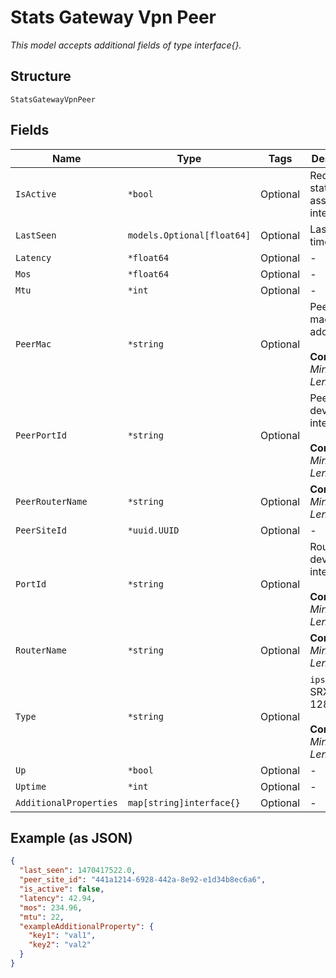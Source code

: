 
# Stats Gateway Vpn Peer

*This model accepts additional fields of type interface{}.*

## Structure

`StatsGatewayVpnPeer`

## Fields

| Name | Type | Tags | Description |
|  --- | --- | --- | --- |
| `IsActive` | `*bool` | Optional | Redundancy status of the associated interface |
| `LastSeen` | `models.Optional[float64]` | Optional | Last seen timestamp |
| `Latency` | `*float64` | Optional | - |
| `Mos` | `*float64` | Optional | - |
| `Mtu` | `*int` | Optional | - |
| `PeerMac` | `*string` | Optional | Peer router mac address<br><br>**Constraints**: *Minimum Length*: `1` |
| `PeerPortId` | `*string` | Optional | Peer router device interface<br><br>**Constraints**: *Minimum Length*: `1` |
| `PeerRouterName` | `*string` | Optional | **Constraints**: *Minimum Length*: `1` |
| `PeerSiteId` | `*uuid.UUID` | Optional | - |
| `PortId` | `*string` | Optional | Router device interface<br><br>**Constraints**: *Minimum Length*: `1` |
| `RouterName` | `*string` | Optional | **Constraints**: *Minimum Length*: `1` |
| `Type` | `*string` | Optional | `ipsec`for SRX, `svr` for 128T<br><br>**Constraints**: *Minimum Length*: `1` |
| `Up` | `*bool` | Optional | - |
| `Uptime` | `*int` | Optional | - |
| `AdditionalProperties` | `map[string]interface{}` | Optional | - |

## Example (as JSON)

```json
{
  "last_seen": 1470417522.0,
  "peer_site_id": "441a1214-6928-442a-8e92-e1d34b8ec6a6",
  "is_active": false,
  "latency": 42.94,
  "mos": 234.96,
  "mtu": 22,
  "exampleAdditionalProperty": {
    "key1": "val1",
    "key2": "val2"
  }
}
```

